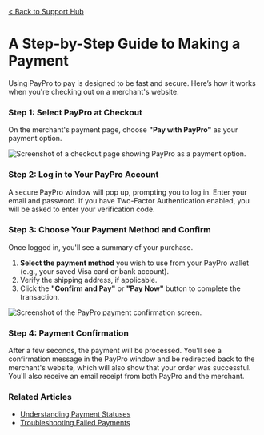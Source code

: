 [< Back to Support Hub](../index.md)

# A Step-by-Step Guide to Making a Payment

Using PayPro to pay is designed to be fast and secure. Here’s how it works when you're checking out on a merchant's website.

### Step 1: Select PayPro at Checkout
On the merchant's payment page, choose **"Pay with PayPro"** as your payment option.

![Screenshot of a checkout page showing PayPro as a payment option.](https://placehold.co/800x350/E8E8E8/2E2E2E?text=Step+1:+Select+PayPro)

### Step 2: Log in to Your PayPro Account
A secure PayPro window will pop up, prompting you to log in. Enter your email and password. If you have Two-Factor Authentication enabled, you will be asked to enter your verification code.

### Step 3: Choose Your Payment Method and Confirm
Once logged in, you'll see a summary of your purchase.
1.  **Select the payment method** you wish to use from your PayPro wallet (e.g., your saved Visa card or bank account).
2.  Verify the shipping address, if applicable.
3.  Click the **"Confirm and Pay"** or **"Pay Now"** button to complete the transaction.

![Screenshot of the PayPro payment confirmation screen.](https://placehold.co/800x500/E8E8E8/2E2E2E?text=Step+3:+Confirm+Payment)

### Step 4: Payment Confirmation
After a few seconds, the payment will be processed. You'll see a confirmation message in the PayPro window and be redirected back to the merchant's website, which will also show that your order was successful. You'll also receive an email receipt from both PayPro and the merchant.

### Related Articles
* [Understanding Payment Statuses](./02-understanding-payment-statuses.md)
* [Troubleshooting Failed Payments](./03-troubleshooting-failed-payments.md)